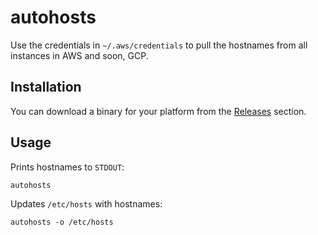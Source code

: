 # autohosts

Use the credentials in `~/.aws/credentials` to pull the hostnames from all
instances in AWS and soon, GCP.

## Installation

You can download a binary for your platform from the [Releases](https://github.com/damselem/autohosts/releases) section.

## Usage

Prints hostnames to `STDOUT`:

```
autohosts
```

Updates `/etc/hosts` with hostnames:
```
autohosts -o /etc/hosts
```
